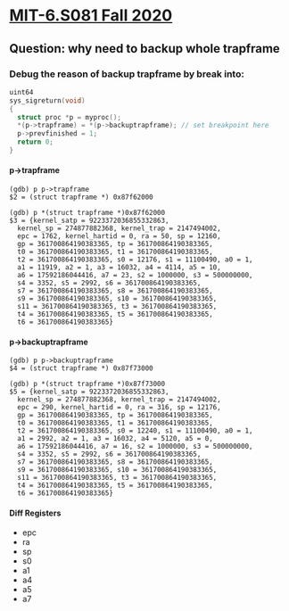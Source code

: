 # [MIT-6.S081 Fall 2020](https://pdos.csail.mit.edu/6.S081/2020/schedule.html)

## Question: why need to backup whole trapframe
### Debug the reason of backup trapframe by break into:
```c
uint64
sys_sigreturn(void)
{
  struct proc *p = myproc();
  *(p->trapframe) = *(p->backuptrapframe); // set breakpoint here
  p->prevfinished = 1;
  return 0;
}
```

#### p->trapframe
```
(gdb) p p->trapframe
$2 = (struct trapframe *) 0x87f62000
```
```
(gdb) p *(struct trapframe *)0x87f62000
$3 = {kernel_satp = 9223372036855332863, 
  kernel_sp = 274877882368, kernel_trap = 2147494002, 
  epc = 1762, kernel_hartid = 0, ra = 50, sp = 12160, 
  gp = 361700864190383365, tp = 361700864190383365, 
  t0 = 361700864190383365, t1 = 361700864190383365, 
  t2 = 361700864190383365, s0 = 12176, s1 = 11100490, a0 = 1, 
  a1 = 11919, a2 = 1, a3 = 16032, a4 = 4114, a5 = 10, 
  a6 = 17592186044416, a7 = 23, s2 = 1000000, s3 = 500000000, 
  s4 = 3352, s5 = 2992, s6 = 361700864190383365, 
  s7 = 361700864190383365, s8 = 361700864190383365, 
  s9 = 361700864190383365, s10 = 361700864190383365, 
  s11 = 361700864190383365, t3 = 361700864190383365, 
  t4 = 361700864190383365, t5 = 361700864190383365, 
  t6 = 361700864190383365}
```


#### p->backuptrapframe
```
(gdb) p p->backuptrapframe
$4 = (struct trapframe *) 0x87f73000
```
```
(gdb) p *(struct trapframe *)0x87f73000
$5 = {kernel_satp = 9223372036855332863, 
  kernel_sp = 274877882368, kernel_trap = 2147494002, 
  epc = 290, kernel_hartid = 0, ra = 316, sp = 12176, 
  gp = 361700864190383365, tp = 361700864190383365, 
  t0 = 361700864190383365, t1 = 361700864190383365, 
  t2 = 361700864190383365, s0 = 12240, s1 = 11100490, a0 = 1, 
  a1 = 2992, a2 = 1, a3 = 16032, a4 = 5120, a5 = 0, 
  a6 = 17592186044416, a7 = 16, s2 = 1000000, s3 = 500000000, 
  s4 = 3352, s5 = 2992, s6 = 361700864190383365, 
  s7 = 361700864190383365, s8 = 361700864190383365, 
  s9 = 361700864190383365, s10 = 361700864190383365, 
  s11 = 361700864190383365, t3 = 361700864190383365, 
  t4 = 361700864190383365, t5 = 361700864190383365, 
  t6 = 361700864190383365}
```

#### Diff Registers
- epc
- ra
- sp
- s0
- a1
- a4
- a5
- a7